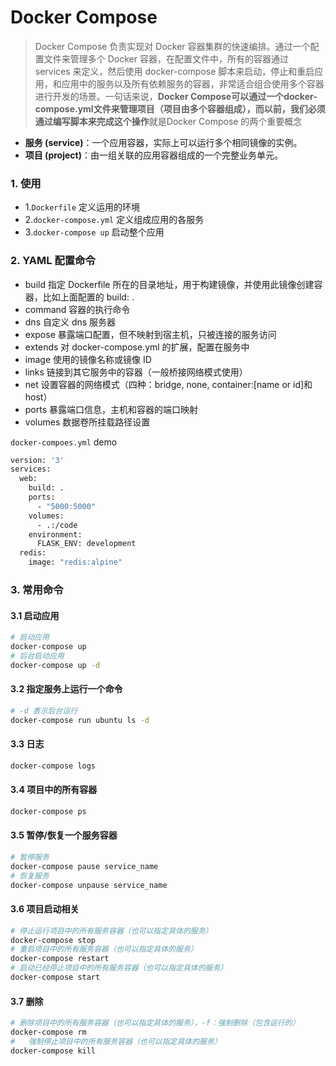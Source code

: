 # Docker Compose

> Docker Compose 负责实现对 Docker 容器集群的快速编排。通过一个配置文件来管理多个 Docker 容器，在配置文件中，所有的容器通过 services 来定义，然后使用 docker-compose 脚本来启动，停止和重启应用，和应用中的服务以及所有依赖服务的容器，非常适合组合使用多个容器进行开发的场景。一句话来说，**Docker Compose可以通过一个docker-compose.yml文件来管理项目（项目由多个容器组成），而以前，我们必须通过编写脚本来完成这个操作**就是Docker Compose 的两个重要概念

- **服务 (service)**：一个应用容器，实际上可以运行多个相同镜像的实例。
- **项目 (project)**：由一组关联的应用容器组成的一个完整业务单元。

### 1. 使用

- 1.`Dockerfile` 定义运用的环境
- 2.`docker-compose.yml` 定义组成应用的各服务
- 3.`docker-compose up` 启动整个应用

### 2. YAML 配置命令

- build 指定 Dockerfile 所在的目录地址，用于构建镜像，并使用此镜像创建容器，比如上面配置的 build: .
- command 容器的执行命令
- dns 自定义 dns 服务器
- expose 暴露端口配置，但不映射到宿主机，只被连接的服务访问
- extends 对 docker-compose.yml 的扩展，配置在服务中
- image 使用的镜像名称或镜像 ID
- links 链接到其它服务中的容器（一般桥接网络模式使用）
- net 设置容器的网络模式（四种：bridge, none, container:[name or id]和 host）
- ports 暴露端口信息，主机和容器的端口映射
- volumes 数据卷所挂载路径设置

`docker-compoes.yml` demo

```bash
version: '3'
services:
  web:
    build: .
    ports:
      - "5000:5000"
    volumes:
      - .:/code
    environment:
      FLASK_ENV: development
  redis:
    image: "redis:alpine"
```

### 3. 常用命令

#### 3.1 启动应用

```bash
# 启动应用
docker-compose up
# 后台启动应用
docker-compose up -d
```

#### 3.2 指定服务上运行一个命令

```bash
# -d 表示后台运行
docker-compose run ubuntu ls -d
```

#### 3.3 日志

```bash
docker-compose logs
```

#### 3.4 项目中的所有容器

```bash
docker-compose ps
```

#### 3.5 暂停/恢复一个服务容器

```bash
# 暂停服务
docker-compose pause service_name
# 恢复服务
docker-compose unpause service_name
```

#### 3.6 项目启动相关

```bash
# 停止运行项目中的所有服务容器（也可以指定具体的服务）
docker-compose stop
# 重启项目中的所有服务容器（也可以指定具体的服务）
docker-compose restart
# 启动已经停止项目中的所有服务容器（也可以指定具体的服务）
docker-compose start
```

#### 3.7 删除

```bash
# 删除项目中的所有服务容器（也可以指定具体的服务），-f：强制删除（包含运行的）
docker-compose rm
#	强制停止项目中的所有服务容器（也可以指定具体的服务）
docker-compose kill
```
